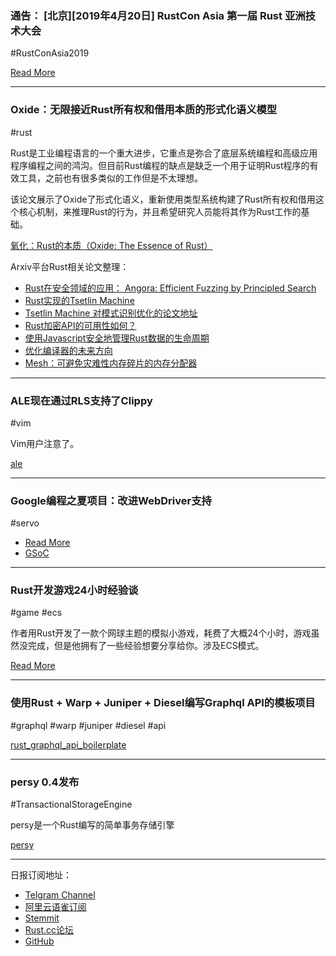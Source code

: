 ### 通告： [北京][2019年4月20日] RustCon Asia 第一届 Rust 亚洲技术大会

#RustConAsia2019

[Read More](https://ruby-china.org/topics/38200?from=timeline&isappinstalled=0)

---

### Oxide：无限接近Rust所有权和借用本质的形式化语义模型

#rust

Rust是工业编程语言的一个重大进步，它重点是弥合了底层系统编程和高级应用程序编程之间的鸿沟。但目前Rust编程的缺点是缺乏一个用于证明Rust程序的有效工具，之前也有很多类似的工作但是不太理想。

该论文展示了Oxide了形式化语义，重新使用类型系统构建了Rust所有权和借用这个核心机制，来推理Rust的行为，并且希望研究人员能将其作为Rust工作的基础。

[氧化：Rust的本质（Oxide: The Essence of Rust）](https://arxiv.org/abs/1903.00982)

Arxiv平台Rust相关论文整理：

- [Rust在安全领域的应用： Angora: Efficient Fuzzing by Principled Search](https://arxiv.org/abs/1803.01307)
- [Rust实现的Tsetlin Machine]( https://github.com/KhaledSharif/TsetlinMachine)
- [Tsetlin Machine 对模式识别优化的论文地址](https://arxiv.org/abs/1804.01508)
- [Rust加密API的可用性如何？](https://arxiv.org/pdf/1806.04929.pdf)
- [使用Javascript安全地管理Rust数据的生命周期](https://arxiv.org/pdf/1807.00067.pdf)
- [优化编译器的未来方向](https://arxiv.org/pdf/1809.02161.pdf)
- [Mesh：可避免灾难性内存碎片的内存分配器](https://arxiv.org/abs/1902.04738)

---

### ALE现在通过RLS支持了Clippy

#vim

Vim用户注意了。

[ale](https://github.com/w0rp/ale/pull/2332)

---

### Google编程之夏项目：改进WebDriver支持

#servo

- [Read More](https://github.com/servo/servo/wiki/Support-Webdriver-based-tests-project)
- [GSoC](https://summerofcode.withgoogle.com/)

---

### Rust开发游戏24小时经验谈

#game #ecs

作者用Rust开发了一款个网球主题的模拟小游戏，耗费了大概24个小时，游戏虽然没完成，但是他拥有了一些经验想要分享给你。涉及ECS模式。

[Read More](http://iolivia.me/posts/24-hours-of-rust-game-dev/)

---

### 使用Rust + Warp + Juniper + Diesel编写Graphql API的模板项目

#graphql #warp #juniper #diesel #api

[rust_graphql_api_boilerplate](https://github.com/mattdamon108/rust_graphql_api_boilerplate)

---

### persy 0.4发布

#TransactionalStorageEngine

persy是一个Rust编写的简单事务存储引擎

[persy](https://gitlab.com/tglman/persy)

---

日报订阅地址：

- [Telgram Channel](https://t.me/rust_daily_news )
- [阿里云语雀订阅](https://www.yuque.com/chaosbot/rustnews)
- [Stemmit](https://steemit.com/@blackanger)
- [Rust.cc论坛](https://rust.cc)
- [GitHub](https://github.com/RustStudy/rust_daily_news)